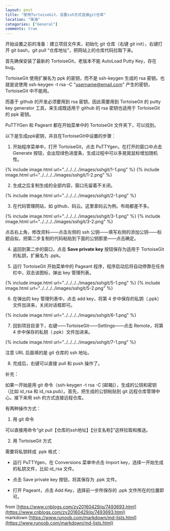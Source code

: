 ```yaml
---
layout: post
title: "使用TortoiseGit，设置ssh方式连接git仓库"
location: "珠海"
categories: ["General"]
comments: true
---
```


开始设置之前的准备：建立项目文件夹，初始化 git 仓库（右键 git init），右键打开 git bash，git pull “仓库地址”，把网站上的仓库代码拉取下来。

首先确保安装了最新的 TortoiseGit，老版本不能 AutoLoad Putty Key，存在 bug。

TortoiseGit 使用扩展名为 ppk 的密钥，而不是 ssh-keygen 生成的 rsa 密钥。也就是说使用 ssh-keygen -t rsa -C "username@email.com" 产生的密钥，TortoiseGit 中不能用。

而基于 github 的开发必须要用到 rsa 密钥，因此需要用到 TortoiseGit 的 putty key generator 工具，来生成既适用于 github 的 rsa 密钥也适用于 TortoiseGit 的 ppk 密钥。

PuTTYGen 和 Pageant 都在开始菜单中的 TortoiseGit 文件夹下，可以找到。

以下是生成ppk密钥，并且在TortoiseGit中设置的步骤：

1. 开始程序菜单中，打开 TortoiseGit，点击 PuTTYgen，在打开的窗口中点击 Generate 按钮，会出现绿色进度条，生成过程中可以多晃晃鼠标增加随机性。

  {% include image.html url="../../../../images/sshgit/1-1.png" %}
  {% include image.html url="../../../../images/sshgit/1-2.png" %}

2. 生成之后复制生成的全部内容，窗口先留着不关闭。

  {% include image.html url="../../../../images/sshgit/2-1.png" %}

3. 在代码管理网站，如 github、码云。这里拿码云为例。布局都差不多。

  {% include image.html url="../../../../images/sshgit/3-1.png" %}
  {% include image.html url="../../../../images/sshgit/3-2.png" %}

  点击右上角，修改资料——点击左侧的 ssh 公钥——填写右侧的添加公钥——标题自拟，把第二步复制的代码粘贴到下面的公钥那里——点击确定。

4. 返回到第二步的窗口，点击 **Save private key** 按钮保存为适用于 TortoiseGit 的私钥，扩展名为 .ppk。

5. 运行 TortoiseGit 开始菜单中的 Pageant 程序，程序启动后将自动停靠在任务栏中，双击该图标，弹出 key 管理列表。

  {% include image.html url="../../../../images/sshgit/5-1.png" %}
  {% include image.html url="../../../../images/sshgit/5-2.png" %}

6. 在弹出的 key 管理列表中，点击 add key，将第 4 步中保存的私钥（.ppk）文件加进来，关闭对话框即可。

  {% include image.html url="../../../../images/sshgit/6-1.png" %}

7. 回到项目目录下，右键——TortoiseGit——Settings——点击 Remote，将第 4 步中保存的私钥（.ppk）文件加进来。

  {% include image.html url="../../../../images/sshgit/7-1.png" %}

  注意 URL 后面填的是 git 仓库的 ssh 地址。

8. 完成后，右键可以直接 pull 和 push 操作了。

补充：

如果一开始是用 git 命令（ssh-keygen -t rsa -C [邮箱]），生成的公钥和密钥（比如 id_rsa 和 id_rsa.pub）。首先，把生成的公钥粘贴到 git 远程仓库管理中心。接下来用 ssh 的方式连接远程仓库。

有两种操作方式：

1. 用 git 命令

  可以直接用命令“git pull【仓库的ssh地址】【分支名称】”这样拉取和推送。

2. 用 TortoiseGit 方式

  需要将私钥转成 .ppk 格式：

  - 运行 PuTTYgen，在 Conversions 菜单中点击 Import key，选择一开始生成的私钥文件，比如 id_rsa 文件。

  - 点击 Save private key 按钮，将其保存为 .ppk 文件。

  - 打开 Pageant，点击 Add Key，选择前一步所保存的 .ppk 文件所在的位置即可。

from [https://www.cnblogs.com/zy20160429/p/7493693.html](https://www.cnblogs.com/zy20160429/p/7493693.html)<br/>
markdown [https://www.runoob.com/markdown/md-lists.html](https://www.runoob.com/markdown/md-lists.html)